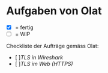 # Aufgaben von Olat

- [x] = fertig
- [ ] = WIP

Checkliste der Aufträge gemäss Olat:
- [ ]*TLS in Wireshark*
- [ ]*TLS im Web (HTTPS)*